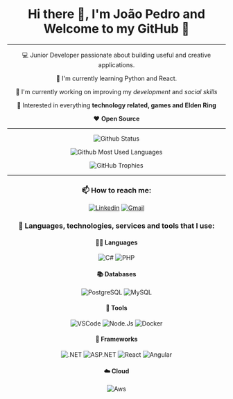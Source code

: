 <div align="center">

# Hi there 👋, I'm João Pedro and Welcome to my GitHub 🖖

---

 💻 Junior Developer passionate about building useful and creative applications.

 🌱 I'm currently learning Python and React.

 🔭 I'm currently working on improving my *development* and *social skills*

 🤔 Interested in everything **technology related, games and Elden Ring**

 ❤️ **Open Source**

---

![Github Status](https://github-readme-stats.vercel.app/api?username=pacheba&show_icons=true&theme=dark&bg_color=22272E&border_radius=2.5rem&border_color=22272E)

![Github Most Used Languages](https://github-readme-stats.vercel.app/api/top-langs?username=pacheba&layout=compact&show_icons=true&theme=dark&bg_color=22272E&border_radius=2.5rem&border_color=22272E)

![GitHub Trophies](https://github-profile-trophy.vercel.app/?username=pacheba&row=1&theme=onestar&no-bg=true&no-frame=true)

---

### 📫 How to reach me:
[![Linkedin](https://img.shields.io/badge/LinkedIn-0077B5?style=for-the-badge&logo=linkedin&logoColor=white)](https://www.linkedin.com/in/jo%C3%A3o-pedro-amaral-de-oliveira-9408a91a6/)
[![Gmail](https://img.shields.io/badge/Gmail-D14836?style=for-the-badge&logo=gmail&logoColor=white)](mailto:joaopamaral2002@gmail.com)

### 🚧 Languages, technologies, services and tools that I use:

#### 👨‍💻 Languages
![C#](https://img.shields.io/badge/C%23-239120?style=for-the-badge&logo=csharp&logoColor=white)
![PHP](https://img.shields.io/badge/PHP-777BB4?style=for-the-badge&logo=php&logoColor=white)

#### 📚 Databases
![PostgreSQL](https://img.shields.io/badge/PostgreSQL-316192?style=for-the-badge&logo=postgresql&logoColor=white)
![MySQL](https://img.shields.io/badge/MySQL-00000F?style=for-the-badge&logo=mysql&logoColor=white)

#### 🔧 Tools
![VSCode](https://img.shields.io/badge/VSCode-007ACC?style=for-the-badge&logo=visualstudiocode&logoColor=white)
![Node.Js](https://img.shields.io/badge/Node.js-43853D?style=for-the-badge&logo=node.js&logoColor=white)
![Docker](https://img.shields.io/badge/Docker-0DB7ED?style=for-the-badge&logo=docker&logoColor=white)

#### 🧰 Frameworks
![.NET](https://img.shields.io/badge/.NET-5C2D91?style=for-the-badge&logo=.net&logoColor=white)
![ASP.NET](https://img.shields.io/badge/ASP.NET-5C2D91?style=for-the-badge&logo=.net&logoColor=white)
![React](https://img.shields.io/badge/React-53C1DE?style=for-the-badge&logo=react&logoColor=white)
![Angular](https://img.shields.io/badge/Angular-DD0031?style=for-the-badge&logo=angular&logoColor=white)

#### ☁️ Cloud
![Aws](https://img.shields.io/badge/AWS-FF9900?style=for-the-badge&logo=amazon&logoColor=white)

</div>
